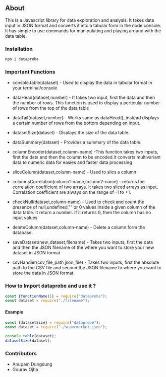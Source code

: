 ## About 

This is a Javascript library for data exploration and analysis.
It takes data input in JSON format and converts it into a tabular form
in the node console. It has simple to use commands for manipulating and 
playing around with the data table.

### Installation

```javascript
npm i dataprobe
```
### Important Functions

* console.table(dataset) - Used to display the data in tabular format in your terminal/console

* dataHead(dataset,number) - It takes two input, first the data and then the number of rows.
This function is used to display a perticular number of rows from the top of the data table

* dataTail(dataset,number) - Works same as dataHead(), instead displays a certain number of 
rows from the bottom depending on input.

* datasetSize(dataset) - Displays the size of the data table. 

* dataSummary(dataset) - Provides a summary of the data table.

* columnEncoder(dataset,column-name) -This function takes two inputs, first the data and
then the column to be encoded.It converts multivariant data to numeric data for easies and faster 
data processing

* sliceColumn(dataset,column-name) - Used to slics a column

* columnsCorrelation(column1-name,column2-name) - returns the correlation coefficient of two arrays. It takes two sliced arrays as input. Correlation coefficient are always on the range of 
-1 to +1. 

* checkNull(dataset,column-name) - Used to check and count the presence of null,undefined,"" or 0 values inside a given column of the data table. It return a number. If it returns 0, then the column has no input values

* deleteColumn(dataset,column-name) - Delete a column form the database.

* saveDataset(new_dataset,filename) - Takes two inputs, first the data and then the JSON filename of the where you want to store your new dataset in JSON format

* csvHandler(csv_file_path,json_file) - Takes two inputs, first the absolute path to the CSV file and second the JSON filename to where you want to store the data in JSON format.

### How to Import dataprobe and use it ?

```javascript
const {functionName()} = require("dataprobe");
const dataset = require("./filename");
```
#### Example
```javascript
const {datasetSize} = require("dataprobe");
const dataset = require("./supermarket.json");

console.table(dataset);
datasetSize(dataset);
```

### Contributors

* Anupam Dungdung
* Gourav Ojha